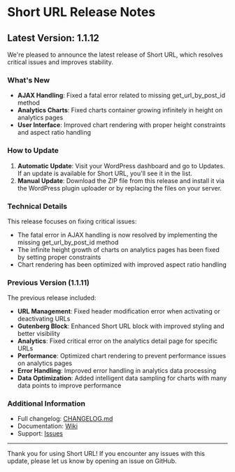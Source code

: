 # Short URL Release Notes

## Latest Version: 1.1.12

We're pleased to announce the latest release of Short URL, which resolves critical issues and improves stability.

### What's New

- **AJAX Handling**: Fixed a fatal error related to missing get_url_by_post_id method
- **Analytics Charts**: Fixed charts container growing infinitely in height on analytics pages
- **User Interface**: Improved chart rendering with proper height constraints and aspect ratio handling

### How to Update

1. **Automatic Update**: Visit your WordPress dashboard and go to Updates. If an update is available for Short URL, you'll see it in the list.
2. **Manual Update**: Download the ZIP file from this release and install it via the WordPress plugin uploader or by replacing the files on your server.

### Technical Details

This release focuses on fixing critical issues:
- The fatal error in AJAX handling is now resolved by implementing the missing get_url_by_post_id method
- The infinite height growth of charts on analytics pages has been fixed by setting proper constraints
- Chart rendering has been optimized with improved aspect ratio handling

### Previous Version (1.1.11)

The previous release included:

- **URL Management**: Fixed header modification error when activating or deactivating URLs
- **Gutenberg Block**: Enhanced Short URL block with improved styling and better visibility
- **Analytics**: Fixed critical error on the analytics detail page for specific URLs
- **Performance**: Optimized chart rendering to prevent performance issues on analytics pages
- **Error Handling**: Improved error handling in analytics data processing
- **Data Optimization**: Added intelligent data sampling for charts with many data points to improve performance

### Additional Information

- Full changelog: [CHANGELOG.md](https://github.com/tomrobak/short-url/blob/main/CHANGELOG.md)
- Documentation: [Wiki](https://github.com/tomrobak/short-url/wiki)
- Support: [Issues](https://github.com/tomrobak/short-url/issues)

---

Thank you for using Short URL! If you encounter any issues with this update, please let us know by opening an issue on GitHub. 